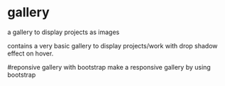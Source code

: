 # gallery
a gallery to display projects as images

contains a very basic gallery to display projects/work with drop shadow effect on hover.

#reponsive gallery with bootstrap
make a responsive gallery by using bootstrap
